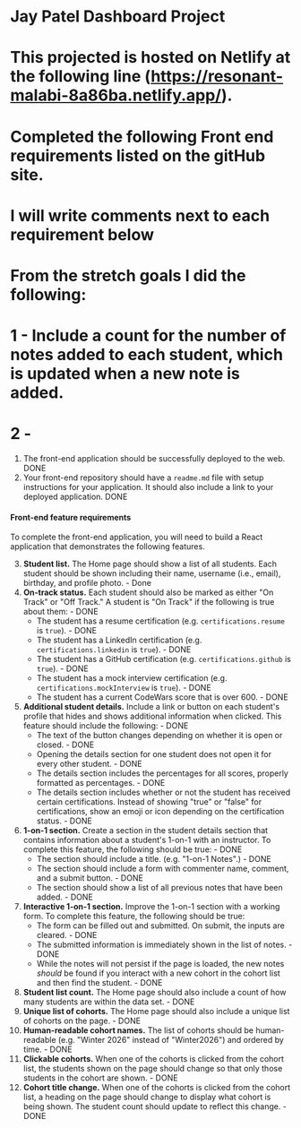 # Jay Patel Dashboard Project
# This projected is hosted on Netlify at the following line (https://resonant-malabi-8a86ba.netlify.app/).
# Completed the following Front end requirements listed on the gitHub site.
# I will write comments next to each requirement below
# From the stretch goals I did the following:
# 1 - Include a count for the number of notes added to each student, which is updated when a new note is added.
# 2 - 

1. The front-end application should be successfully deployed to the web.  DONE
1. Your front-end repository should have a `readme.md` file with setup instructions for your application. It should also include a link to your deployed application. DONE

#### Front-end feature requirements

To complete the front-end application, you will need to build a React application that demonstrates the following features.

3. **Student list.** The Home page should show a list of all students. Each student should be shown including their name, username (i.e., email), birthday, and profile photo.   - Done
1. **On-track status.** Each student should also be marked as either "On Track" or "Off Track." A student is "On Track" if the following is true about them: - DONE
   - The student has a resume certification (e.g. `certifications.resume` is `true`).  - DONE
   - The student has a LinkedIn certification (e.g. `certifications.linkedin` is `true`). - DONE
   - The student has a GitHub certification (e.g. `certifications.github` is `true`).  - DONE
   - The student has a mock interview certification (e.g. `certifications.mockInterview` is `true`).  - DONE
   - The student has a current CodeWars score that is over 600.   - DONE
1. **Additional student details.** Include a link or button on each student's profile that hides and shows additional information when clicked. This feature should include the following: - DONE
   - The text of the button changes depending on whether it is open or closed.   - DONE
   - Opening the details section for one student does not open it for every other student.   - DONE
   - The details section includes the percentages for all scores, properly formatted as percentages.  - DONE
   - The details section includes whether or not the student has received certain certifications. Instead of showing "true" or "false" for certifications, show an emoji or icon depending on the certification status. - DONE
1. **1-on-1 section.** Create a section in the student details section that contains information about a student's 1-on-1 with an instructor. To complete this feature, the following should be true: - DONE
   - The section should include a title. (e.g. "1-on-1 Notes".)   - DONE
   - The section should include a form with commenter name, comment, and a submit button. - DONE
   - The section should show a list of all previous notes that have been added.  - DONE
1. **Interactive 1-on-1 section.** Improve the 1-on-1 section with a working form. To complete this feature, the following should be true:
   - The form can be filled out and submitted. On submit, the inputs are cleared.   - DONE
   - The submitted information is immediately shown in the list of notes.  - DONE
   - While the notes will not persist if the page is loaded, the new notes _should_ be found if you interact with a new cohort in the cohort list and then find the student. - DONE
1. **Student list count.** The Home page should also include a count of how many students are within the data set.   - DONE
1. **Unique list of cohorts.** The Home page should also include a unique list of cohorts on the page.               - DONE
1. **Human-readable cohort names.** The list of cohorts should be human-readable (e.g. "Winter 2026" instead of "Winter2026") and ordered by time.    - DONE
1. **Clickable cohorts.** When one of the cohorts is clicked from the cohort list, the students shown on the page should change so that only those students in the cohort are shown.   - DONE
1. **Cohort title change.** When one of the cohorts is clicked from the cohort list, a heading on the page should change to display what cohort is being shown. The student count should update to reflect this change. - DONE


